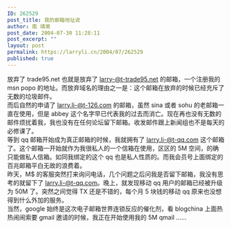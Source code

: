 ```yaml
---
ID: 262529
post_title: 我的邮箱地址说
author: 南 靖男
post_date: 2004-07-30 11:28:11
post_excerpt: ""
layout: post
permalink: https://larryli.cn/2004/07/262529
published: true
---
```

放弃了 trade95.net 也就是放弃了 larry-@t-trade95.net 的邮箱，一个注册我的 msn popo 的地址。而放弃域名的理由之一是：这个邮箱在放弃的时候已经充斥了无数的垃圾邮件。<br />而后自然的申请了 larry.li-@t-126.com 的邮箱，虽然 sina 或者 sohu 的老邮箱一直在使用，但是 abbey 这个名字早已代表我的过去而消亡。现在再也没有无数的邮件烦扰着我，我也没有在任何论坛留下邮箱。收发邮件跟上新闻组也不是每天的必修课了。<br />等到 qq 邮箱开始成为真正邮箱的时候，我就拥有了 larry.li-@t-qq.com 这个邮箱了。这个邮箱一开始就作为我很私人的一个信箱在使用，区区的 5M 空间，的确只能做私人信箱。如同我绑定的这个 qq 也是私人性质的。而我会员号上面绑定的百兆邮箱平白无故的浪费着。<br />昨天，M$ 的客服突然打来询问电话，几个问题之后问我是否留下邮箱，我没有思考的就留下了 larry.li-@t-qq.com。晚上，就发现移动 qq 用户的邮箱已经被升级为 50M 了。突然之间觉得 TX 还是不错的，每个月 5 块钱的移动 qq 原来也没想得到什么外加的服务。<br />当然，google 始终是这次电子邮箱世界连锁反应的催化剂，看 blogchina 上面热热闹闹索要 gmail 邀请的时候，我正在开始使用我的 5M qmail ……